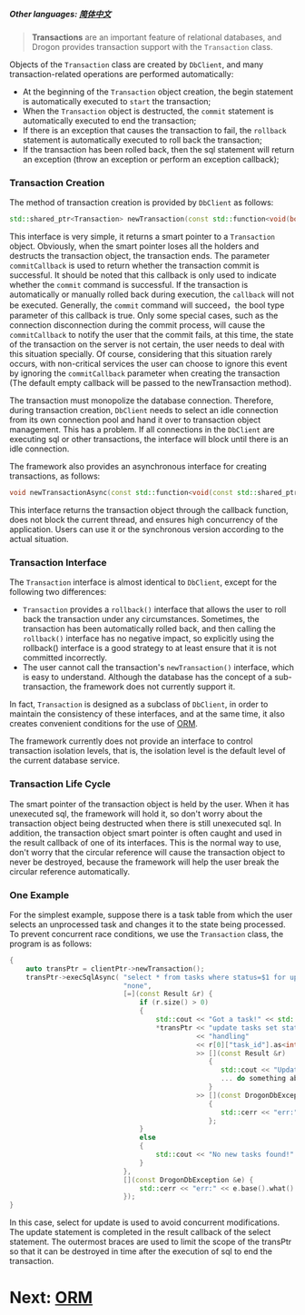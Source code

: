 ##### Other languages: [简体中文](/drogon-docs/#/CHN/CHN-08-2-数据库-事务)

> **Transactions** are an important feature of relational databases, and Drogon provides transaction support with the `Transaction` class.

Objects of the `Transaction` class are created by `DbClient`, and many transaction-related operations are performed automatically:

- At the beginning of the `Transaction` object creation, the begin statement is automatically executed to `start` the transaction;
- When the `Transaction` object is destructed, the `commit` statement is automatically executed to end the transaction;
- If there is an exception that causes the transaction to fail, the `rollback` statement is automatically executed to roll back the transaction;
- If the transaction has been rolled back, then the sql statement will return an exception (throw an exception or perform an exception callback);

### Transaction Creation

The method of transaction creation is provided by `DbClient` as follows:

```c++
std::shared_ptr<Transaction> newTransaction(const std::function<void(bool)> &commitCallback = std::function<void(bool)>())
```

This interface is very simple, it returns a smart pointer to a `Transaction` object. Obviously, when the smart pointer loses all the holders and destructs the transaction object, the transaction ends. The parameter `commitCallback` is used to return whether the transaction commit is successful. It should be noted that this callback is only used to indicate whether the `commit` command is successful. If the transaction is automatically or manually rolled back during execution, the `callback` will not be executed. Generally, the `commit` command will succeed，the bool type parameter of this callback is true. Only some special cases, such as the connection disconnection during the commit process, will cause the `commitCallback` to notify the user that the commit fails, at this time, the state of the transaction on the server is not certain, the user needs to deal with this situation specially. Of course, considering that this situation rarely occurs, with non-critical services the user can choose to ignore this event by ignoring the `commitCallback` parameter when creating the transaction (The default empty callback will be passed to the newTransaction method).

The transaction must monopolize the database connection. Therefore, during transaction creation, `DbClient` needs to select an idle connection from its own connection pool and hand it over to transaction object management. This has a problem. If all connections in the `DbClient` are executing sql or other transactions, the interface will block until there is an idle connection.

The framework also provides an asynchronous interface for creating transactions, as follows:

```c++
void newTransactionAsync(const std::function<void(const std::shared_ptr<Transaction> &)> &callback);
```

This interface returns the transaction object through the callback function, does not block the current thread, and ensures high concurrency of the application. Users can use it or the synchronous version according to the actual situation.

### Transaction Interface

The `Transaction` interface is almost identical to `DbClient`, except for the following two differences:

- `Transaction` provides a `rollback()` interface that allows the user to roll back the transaction under any circumstances. Sometimes, the transaction has been automatically rolled back, and then calling the `rollback()` interface has no negative impact, so explicitly using the rollback() interface is a good strategy to at least ensure that it is not committed incorrectly.
- The user cannot call the transaction's `newTransaction()` interface, which is easy to understand. Although the database has the concept of a sub-transaction, the framework does not currently support it.

In fact, `Transaction` is designed as a subclass of `DbClient`, in order to maintain the consistency of these interfaces, and at the same time, it also creates convenient conditions for the use of [ORM](ORM).

The framework currently does not provide an interface to control transaction isolation levels, that is, the isolation level is the default level of the current database service.

### Transaction Life Cycle

The smart pointer of the transaction object is held by the user. When it has unexecuted sql, the framework will hold it, so don't worry about the transaction object being destructed when there is still unexecuted sql. In addition, the transaction object smart pointer is often caught and used in the result callback of one of its interfaces. This is the normal way to use, don't worry that the circular reference will cause the transaction object to never be destroyed, because the framework will help the user break the circular reference automatically.

### One Example

For the simplest example, suppose there is a task table from which the user selects an unprocessed task and changes it to the state being processed. To prevent concurrent race conditions, we use the `Transaction` class, the program is as follows:

```c++
{
    auto transPtr = clientPtr->newTransaction();
    transPtr->execSqlAsync( "select * from tasks where status=$1 for update order by time",
                            "none",
                            [=](const Result &r) {
                                if (r.size() > 0)
                                {
                                    std::cout << "Got a task!" << std::endl;
                                    *transPtr << "update tasks set status=$1 where task_id=$2"
                                              << "handling"
                                              << r[0]["task_id"].as<int64_t>()
                                              >> [](const Result &r)
                                                 {
                                                    std::cout << "Updated!";
                                                    ... do something about the task;
                                                 }
                                              >> [](const DrogonDbException &e)
                                                 {
                                                    std::cerr << "err:" << e.base().what() << std::end;
                                                 };
                                }
                                else
                                {
                                    std::cout << "No new tasks found!" << std::endl;
                                }
                            },
                            [](const DrogonDbException &e) {
                                std::cerr << "err:" << e.base().what() << std::end;
                            });
}
```

In this case, select for update is used to avoid concurrent modifications. The update statement is completed in the result callback of the select statement. The outermost braces are used to limit the scope of the transPtr so that it can be destroyed in time after the execution of sql to end the transaction.

# Next: [ORM](/drogon-docs/#/ENG/ENG-08-3-Database-ORM)

